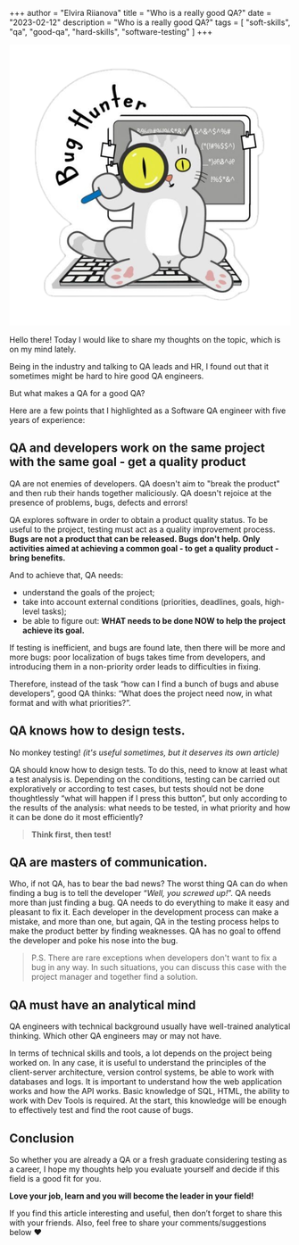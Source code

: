+++
author = "Elvira Riianova"
title = "Who is a really good QA?"
date = "2023-02-12"
description = "Who is a really good QA?"
tags = [
    "soft-skills", "qa", "good-qa", "hard-skills", "software-testing"
]
+++

![Tux, the Linux mascot](/images/qacat.png)

Hello there! Today I would like to share my thoughts on the topic, which is on my mind lately.

Being in the industry and talking to QA leads and HR, I found out that it sometimes might be hard to hire good QA engineers.
  
But what makes a QA for a good QA?

Here are a few points that I highlighted as a Software QA engineer with five years of experience:
  

## QA and developers work on the same project with the same goal - get a quality product

QA are not enemies of developers. QA doesn't aim to "break the product" and then rub their hands together maliciously. QA doesn't rejoice at the presence of problems, bugs, defects and errors!

QA explores software in order to obtain a product quality status. To be useful to the project, testing must act as a quality improvement process. **Bugs are not a product that can be released. Bugs don't help. Only activities aimed at achieving a common goal - to get a quality product - bring benefits.**

And to achieve that, QA needs:
- understand the goals of the project;
- take into account external conditions (priorities, deadlines, goals, high-level tasks);
- be able to figure out: **WHAT needs to be done NOW to help the project achieve its goal.**

If testing is inefficient, and bugs are found late, then there will be more and more bugs: poor localization of bugs takes time from developers, and introducing them in a non-priority order leads to difficulties in fixing.

Therefore, instead of the task “how can I find a bunch of bugs and abuse developers”, good QA thinks: “What does the project need now, in what format and with what priorities?”.  

## QA knows how to design tests.

No monkey testing! *(it's useful sometimes, but it deserves its own article)*

QA should know how to design tests. To do this, need to know at least what a test analysis is. Depending on the conditions, testing can be carried out exploratively or according to test cases, but tests should not be done thoughtlessly “what will happen if I press this button”, but only according to the results of the analysis: what needs to be tested, in what priority and how it can be done do it most efficiently?

> **Think first, then test!**

## QA are masters of communication.

Who, if not QA, has to bear the bad news? The worst thing QA can do when finding a bug is to tell the developer “*Well, you screwed up!*”. QA needs more than just finding a bug. QA needs to do everything to make it easy and pleasant to fix it. Each developer in the development process can make a mistake, and more than one, but again, QA in the testing process helps to make the product better by finding weaknesses. QA has no goal to offend the developer and poke his nose into the bug.

> P.S. There are rare exceptions when developers don't want to fix a bug
> in any way. In such situations, you can discuss this case with the
> project manager and together find a solution.

## QA must have an analytical mind

QA engineers with technical background usually have well-trained analytical thinking. Which other QA engineers may or may not have.

In terms of technical skills and tools, a lot depends on the project being worked on. In any case, it is useful to understand the principles of the client-server architecture, version control systems, be able to work with databases and logs. It is important to understand how the web application works and how the API works. Basic knowledge of SQL, HTML, the ability to work with Dev Tools is required. At the start, this knowledge will be enough to effectively test and find the root cause of bugs.

## Conclusion
 
So whether you are already a QA or a fresh graduate considering testing as a career, I hope my thoughts help you evaluate yourself and decide if this field is a good fit for you.

**Love your job, learn and you will become the leader in your field!**

If you find this article interesting and useful, then don’t forget to share this with your friends. Also, feel free to share your comments/suggestions below :heart: